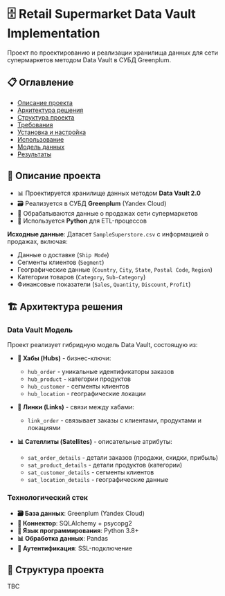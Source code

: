 # 🗄️ Retail Supermarket Data Vault Implementation

Проект по проектированию и реализации хранилища данных для сети супермаркетов методом Data Vault в СУБД Greenplum.

## 📋 Оглавление

- [Описание проекта](#описание-проекта)
- [Архитектура решения](#архитектура-решения)
- [Структура проекта](#структура-проекта)
- [Требования](#требования)
- [Установка и настройка](#установка-и-настройка)
- [Использование](#использование)
- [Модель данных](#модель-данных)
- [Результаты](#результаты)

## 🏪 Описание проекта

- 📊 Проектируется хранилище данных методом **Data Vault 2.0**
- 🗃️ Реализуется в СУБД **Greenplum** (Yandex Cloud)
- 🔄 Обрабатываются данные о продажах сети супермаркетов
- 🐍 Используется **Python** для ETL-процессов

**Исходные данные**: Датасет `SampleSuperstore.csv` с информацией о продажах, включая:
- Данные о доставке (`Ship Mode`)
- Сегменты клиентов (`Segment`)
- Географические данные (`Country`, `City`, `State`, `Postal Code`, `Region`)
- Категории товаров (`Category`, `Sub-Category`)
- Финансовые показатели (`Sales`, `Quantity`, `Discount`, `Profit`)

## 🏗️ Архитектура решения

### Data Vault Модель

Проект реализует гибридную модель Data Vault, состоящую из:

- **🔗 Хабы (Hubs)** - бизнес-ключи:
  - `hub_order` - уникальные идентификаторы заказов
  - `hub_product` - категории продуктов
  - `hub_customer` - сегменты клиентов
  - `hub_location` - географические локации

- **🔗 Линки (Links)** - связи между хабами:
  - `link_order` - связывает заказы с клиентами, продуктами и локациями

- **📊 Сателлиты (Satellites)** - описательные атрибуты:
  - `sat_order_details` - детали заказов (продажи, скидки, прибыль)
  - `sat_product_details` - детали продуктов (категории)
  - `sat_customer_details` - сегменты клиентов
  - `sat_location_details` - географические данные

### Технологический стек

- **🗃️ База данных**: Greenplum (Yandex Cloud)
- **🔌 Коннектор**: SQLAlchemy + psycopg2
- **🐍 Язык программирования**: Python 3.8+
- **📊 Обработка данных**: Pandas
- **🔐 Аутентификация**: SSL-подключение

## 📁 Структура проекта

TBC